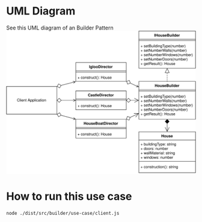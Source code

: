 
# UML Diagram
See this UML diagram of an Builder Pattern
![The UML diagram for abstract factory](./builder_example.svg)

# How to run this use case
`node ./dist/src/builder/use-case/client.js`
